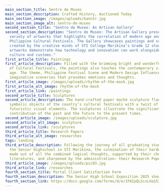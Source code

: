 ```yaml
---
main_section_title: Sentro de Museo
main_section_description: Crafted History, Auctioned Today
main_section_image: /images/uploads/bann3r.jpg
main_section_image_alt: sentro-de-museo
second_section_title: "Sentro de Museo: An Artisan Gallery"
second_section_description: "Sentro de Museo: The Artisan Gallery presents a
  variety of artworks that highlights the correlation of modern age and the
  Philippine Cultural Festivals. The Gallery showcases paintings and sculptures
  created by the creative minds of STI College Marikina’s Grade 12 students. The
  artworks demonstrate how technology and innovation can work alongside of
  culture and customs."
first_article_title: Paintings
first_article_description: Filled with the brimming bright and wonderful colors
  of Cultural Festivals, the paintings also touches the contemporary side of the
  age. The theme, Philippine Festival Scene and Modern Design Influence depicts
  imaginative sceneries that provokes emotions and thoughts.
first_article_image: /images/uploads/rhythm-of-the-mask.jpg
first_article_alt_image: rhythm-of-the-mask
first_article_link: /paintings
second_article_title: Sculptures
second_article_description: The hand-crafted paper maché sculpture flaunts the
  symbolic objects of the country’s cultural festivals with a twist of
  futuristic visual elements. The sculptures illustrate the significant
  contribution of the past and the future to the present times.
second_article_image: /images/uploads/sculpture.jpg
second_article_alt_image: sculpture
second_article_link: /sculptures
third_article_title: Research Papers
third_article_alt_image: researches
tags: landing
third_article_description: Following the journey of all graduating students of
  the Senior Highschool in STI Marikina, the culmination of their hardworks—
  made out of all the combined logical thoughts, supported by their chosen
  literatures, and sharpened by the administration— their Research Papers.
third_article_image: /images/uploads/pic03.jpg
third_article_link: /researches
fourth_section_title: Portal Client Satisfaction Form
fourth_section_description: The Senior High School Exposition 2025 showcases the fusion of modern life and cultural expression through student-created artworks such as paintings and sculptures. This satisfaction form is designed to gather your feedback on the overall experience, helping us enhance future exhibitions and better celebrate student creativity.
fourth_section_link: https://docs.google.com/forms/d/e/1FAIpQLScxLHa153O3MHVziACL46e_w-4Z8KZAaziqCdDg7ADbjCktmw/viewform
---
```

